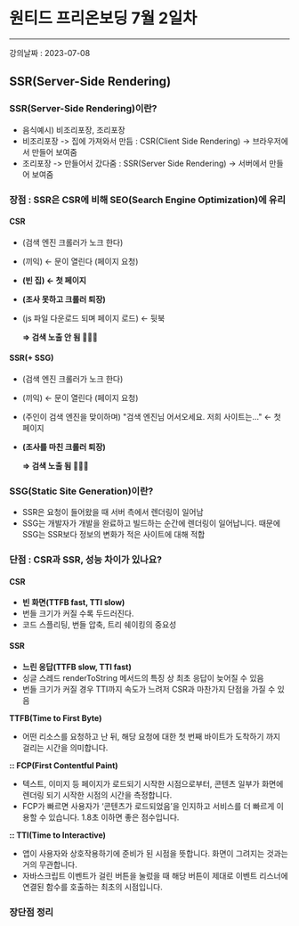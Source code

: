# 원티드 프리온보딩 7월 2일차 
***
강의날짜 : 2023-07-08

## SSR(Server-Side Rendering)

### SSR(Server-Side Rendering)이란?
- 음식예시) 비조리포장, 조리포장
- 비조리포장 -> 집에 가져와서 만듬 : CSR(Client Side Rendering) -> 브라우저에서 만들어 보여줌
- 조리포장 -> 만들어서 갔다줌 : SSR(Server Side Rendering) -> 서버에서 만들어 보여줌

###  장점 : SSR은 CSR에 비해 SEO(Search Engine Optimization)에 유리

#### CSR
- (검색 엔진 크롤러가 노크 한다)
- (끼익) ← 문이 열린다 (페이지 요청)
- **(빈 집) ← 첫 페이지**
- **(조사 못하고 크롤러 퇴장)**
- (js 파일 다운로드 되며 페이지 로드) ← 뒷북
    
    **⇒ 검색 노출 안 됨 🙅🏻‍♂️**
    
#### SSR(+ SSG)
- (검색 엔진 크롤러가 노크 한다)
- (끼익) ← 문이 열린다 (페이지 요청)
- (주인이 검색 엔진을 맞이하며) "검색 엔진님 어서오세요. 저희 사이트는..." ← 첫 페이지
- **(조사를 마친 크롤러 퇴장)**
    
    **⇒ 검색 노출 됨 🙆🏻‍♀️**

### SSG(Static Site Generation)이란?
  - SSR은 요청이 들어왔을 때 서버 측에서 렌더링이 일어남 
  - SSG는 개발자가 개발을 완료하고 빌드하는 순간에 렌더링이 일어납니다. 때문에 SSG는 SSR보다 정보의 변화가 적은 사이트에 대해 적합

### 단점 : CSR과 SSR, 성능 차이가 있나요?

#### CSR

- **빈 화면(TTFB fast, TTI slow)**
- 번들 크기가 커질 수록 두드러진다.
- 코드 스플리팅, 번들 압축, 트리 쉐이킹의 중요성

#### SSR

- **느린 응답(TTFB slow, TTI fast)**
- 싱글 스레드 renderToString 메서드의 특징 상 최초 응답이 늦어질 수 있음
- 번들 크기가 커질 경우 TTI까지 속도가 느려저 CSR과 마찬가지 단점을 가질 수 있음

**TTFB(Time to First Byte)**

- 어떤 리소스를 요청하고 난 뒤, 해당 요청에 대한 첫 번째 바이트가 도착하기 까지 걸리는 시간을 의미합니다.

**:: FCP(First Contentful Paint)**

- 텍스트, 이미지 등 페이지가 로드되기 시작한 시점으로부터, 콘텐츠 일부가 화면에 렌더링 되기 시작한 시점의 시간을 측정합니다.
- FCP가 빠르면 사용자가 ‘콘텐츠가 로드되었음’을  인지하고 서비스를 더 빠르게 이용할 수 있습니다. 1.8초 이하면 좋은 점수입니다.

**:: TTI(Time to Interactive)**

- 앱이 사용자와 상호작용하기에 준비가 된 시점을 뜻합니다. 화면이 그려지는 것과는 거의 무관합니다.
- 자바스크립트 이벤트가 걸린 버튼을 눌렀을 때 해당 버튼이 제대로 이벤트 리스너에 연결된 함수를 호출하는 최초의 시점입니다.

### 장단점 정리
<!-- ![장단점 정리](/images/2day/image01.png) -->